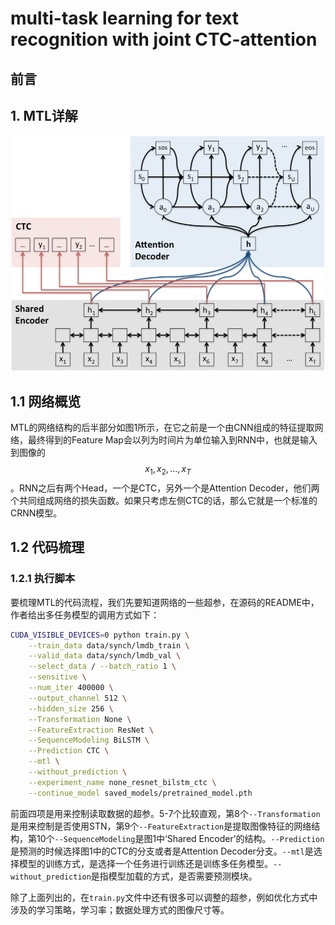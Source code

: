 # multi-task learning for text recognition with joint CTC-attention

## 前言

## 1. MTL详解

![](/assets/MTL-OCR_1.png)

## 1.1 网络概览

MTL的网络结构的后半部分如图1所示，在它之前是一个由CNN组成的特征提取网络，最终得到的Feature Map会以列为时间片为单位输入到RNN中，也就是输入到图像的$$x_1, x_2, ..., x_T$$。RNN之后有两个Head，一个是CTC，另外一个是Attention Decoder，他们两个共同组成网络的损失函数。如果只考虑左侧CTC的话，那么它就是一个标准的CRNN模型。

## 1.2 代码梳理

### 1.2.1 执行脚本

要梳理MTL的代码流程，我们先要知道网络的一些超参，在源码的README中，作者给出多任务模型的调用方式如下：

```bash
CUDA_VISIBLE_DEVICES=0 python train.py \
	--train_data data/synch/lmdb_train \
	--valid_data data/synch/lmdb_val \
	--select_data / --batch_ratio 1 \
	--sensitive \
	--num_iter 400000 \
	--output_channel 512 \
	--hidden_size 256 \
	--Transformation None \
	--FeatureExtraction ResNet \
	--SequenceModeling BiLSTM \
	--Prediction CTC \
	--mtl \
	--without_prediction \
	--experiment_name none_resnet_bilstm_ctc \
	--continue_model saved_models/pretrained_model.pth
```

前面四项是用来控制读取数据的超参。5-7个比较直观，第8个`--Transformation`是用来控制是否使用STN，第9个`--FeatureExtraction`是提取图像特征的网络结构，第10个`--SequenceModeling`是图1中‘Shared Encoder’的结构。`--Prediction`是预测的时候选择图1中的CTC的分支或者是Attention Decoder分支。`--mtl`是选择模型的训练方式，是选择一个任务进行训练还是训练多任务模型。`--without_prediction`是指模型加载的方式，是否需要预测模块。

除了上面列出的，在`train.py`文件中还有很多可以调整的超参，例如优化方式中涉及的学习策略，学习率；数据处理方式的图像尺寸等。


